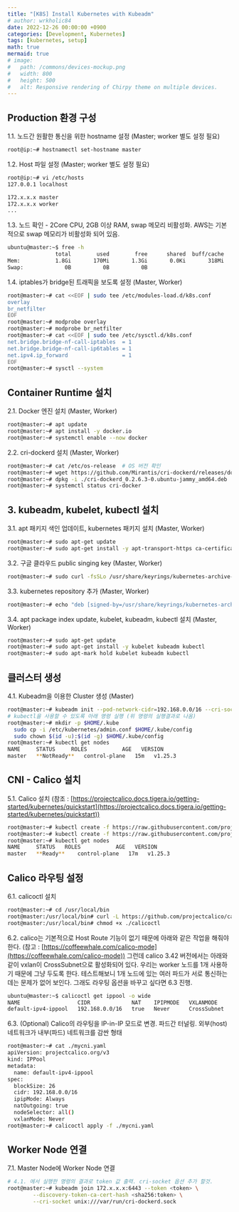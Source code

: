 ```yaml
---
title: "[K8S] Install Kubernetes with Kubeadm"
# author: wrkholic84
date: 2022-12-26 00:00:00 +0900
categories: [Development, Kubernetes]
tags: [kubernetes, setup]
math: true
mermaid: true
# image:
#   path: /commons/devices-mockup.png
#   width: 800
#   height: 500
#   alt: Responsive rendering of Chirpy theme on multiple devices.
---
```

## Production 환경 구성

1.1. 노드간 원활한 통신을 위한 hostname 설정 (Master; worker 별도 설정 필요)

```bash
root@ip:~# hostnamectl set-hostname master
```

1.2. Host 파일 설정 (Master; worker 별도 설정 필요)

```bash
root@ip:~# vi /etc/hosts
127.0.0.1 localhost

172.x.x.x master
172.x.x.x worker
...
```

1.3. 노드 확인 - 2Core CPU, 2GB 이상 RAM, swap 메모리 비활성화. AWS는 기본적으로 swap 메모리가 비활성화 되어 있음.

```bash
ubuntu@master:~$ free -h
               total        used        free      shared  buff/cache   available
Mem:           1.8Gi       170Mi       1.3Gi       0.0Ki       318Mi       1.5Gi
Swap:             0B          0B          0B
```

1.4. iptables가 bridge된 트래픽을 보도록 설정 (Master, Worker)

```bash
root@master:~# cat <<EOF | sudo tee /etc/modules-load.d/k8s.conf
overlay
br_netfilter
EOF
root@master:~# modprobe overlay
root@master:~# modprobe br_netfilter
root@master:~# cat <<EOF | sudo tee /etc/sysctl.d/k8s.conf
net.bridge.bridge-nf-call-iptables  = 1
net.bridge.bridge-nf-call-ip6tables = 1
net.ipv4.ip_forward                 = 1
EOF
root@master:~# sysctl --system
```

## Container Runtime 설치

2.1. Docker 엔진 설치 (Master, Worker)

```bash
root@master:~# apt update
root@master:~# apt install -y docker.io
root@master:~# systemctl enable --now docker
```

2.2. cri-dockerd 설치 (Master, Worker)

```bash
root@master:~# cat /etc/os-release  # OS 버전 확인
root@master:~# wget https://github.com/Mirantis/cri-dockerd/releases/download/v0.2.6/cri-dockerd_0.2.6.3-0.ubuntu-jammy_amd64.deb
root@master:~# dpkg -i ./cri-dockerd_0.2.6.3-0.ubuntu-jammy_amd64.deb
root@master:~# systemctl status cri-docker
```

## 3. kubeadm, kubelet, kubectl 설치

3.1. apt 패키지 색인 업데이트, kubernetes 패키지 설치 (Master, Worker)

```bash
root@master:~# sudo apt-get update
root@master:~# sudo apt-get install -y apt-transport-https ca-certificates curl
```

3.2. 구글 클라우드 public singing key (Master, Worker)

```bash
root@master:~# sudo curl -fsSLo /usr/share/keyrings/kubernetes-archive-keyring.gpg https://packages.cloud.google.com/apt/doc/apt-key.gpg
```

3.3. kubernetes repository 추가 (Master, Worker)

```bash
root@master:~# echo "deb [signed-by=/usr/share/keyrings/kubernetes-archive-keyring.gpg] https://apt.kubernetes.io/ kubernetes-xenial main" | sudo tee /etc/apt/sources.list.d/kubernetes.list
```

3.4. apt package index update, kubelet, kubeadm, kubectl 설치 (Master, Worker)

```bash
root@master:~# sudo apt-get update
root@master:~# sudo apt-get install -y kubelet kubeadm kubectl
root@master:~# sudo apt-mark hold kubelet kubeadm kubectl
```

## 클러스터 생성

4.1. Kubeadm을 이용한 Cluster 생성 (Master)

```bash
root@master:~# kubeadm init --pod-network-cidr=192.168.0.0/16 --cri-socket unix:///var/run/cri-dockerd.sock
# kubectl을 사용할 수 있도록 아래 명령 실행 (위 명령의 실행결과로 나옴)
root@master:~# mkdir -p $HOME/.kube
  sudo cp -i /etc/kubernetes/admin.conf $HOME/.kube/config
  sudo chown $(id -u):$(id -g) $HOME/.kube/config
root@master:~# kubectl get nodes
NAME     STATUS     ROLES           AGE   VERSION
master   **NotReady**   control-plane   15m   v1.25.3
```

## CNI - Calico 설치

5.1. Calico 설치 (참조 : [https://projectcalico.docs.tigera.io/getting-started/kubernetes/quickstart](https://projectcalico.docs.tigera.io/getting-started/kubernetes/quickstart))

```bash
root@master:~# kubectl create -f https://raw.githubusercontent.com/projectcalico/calico/v3.24.4/manifests/tigera-operator.yaml
root@master:~# kubectl create -f https://raw.githubusercontent.com/projectcalico/calico/v3.24.4/manifests/custom-resources.yaml
root@master:~# kubectl get nodes
NAME     STATUS   ROLES           AGE   VERSION
master   **Ready**    control-plane   17m   v1.25.3
```

## Calico 라우팅 설정

6.1. calicoctl 설치

```bash
root@master:~# cd /usr/local/bin
root@master:/usr/local/bin# curl -L https://github.com/projectcalico/calico/releases/download/v3.24.4/calicoctl-linux-amd64 -o calicoctl
root@master:/usr/local/bin# chmod +x ./calicoctl
```

6.2. calico는 기본적으로 Host Route 기능이 없기 때문에 아래와 같은 작업을 해줘야 한다. (참고 : [https://coffeewhale.com/calico-mode](https://coffeewhale.com/calico-mode)) 그런데 calico 3.42 버전에서는 아래와 같이 vxlan이 CrossSubnet으로 활성화되어 있다. 우리는 worker 노드를 1개 사용하기 때문에 그냥 두도록 한다. 테스트해보니 1개 노드에 있는 여러 파드가 서로 통신하는데는 문제가 없어 보인다. 그래도 라우팅 옵션을 바꾸고 싶다면 6.3 진행.

```bash
ubuntu@master:~$ calicoctl get ippool -o wide
NAME                  CIDR             NAT    IPIPMODE   VXLANMODE     DISABLED   DISABLEBGPEXPORT   SELECTOR
default-ipv4-ippool   192.168.0.0/16   true   Never      CrossSubnet   false      false              all()
```

6.3. (Optional) Calico의 라우팅을 IP-in-IP 모드로 변경. 파드간 터널링. 외부(host) 네트워크가 내부(파드) 네트워크를 감싼 형태

```bash
root@master:~# cat ./mycni.yaml
apiVersion: projectcalico.org/v3
kind: IPPool
metadata:
  name: default-ipv4-ippool
spec:
  blockSize: 26
  cidr: 192.168.0.0/16
  ipipMode: Always
  natOutgoing: true
  nodeSelector: all()
  vxlanMode: Never
root@master:~# calicoctl apply -f ./mycni.yaml
```

## Worker Node 연결

7.1. Master Node에 Worker Node 연결

```bash
# 4.1. 에서 실행한 명령의 결과로 token 값 출력. cri-socket 옵션 추가 할것.
root@master:~# kubeadm join 172.x.x.x:6443 --token <token> \
        --discovery-token-ca-cert-hash <sha256:token> \
        --cri-socket unix:///var/run/cri-dockerd.sock
```